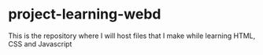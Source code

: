 # project-learning-webd
This is the repository where I will host files that I make while learning HTML, CSS and Javascript
